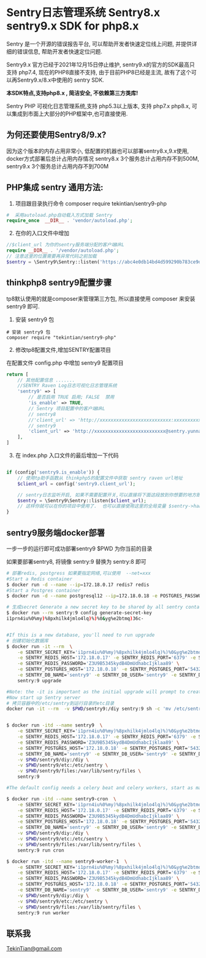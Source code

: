 # Sentry日志管理系统 Sentry8.x sentry9.x SDK for php8.x


Sentry 是一个开源的错误报告平台, 可以帮助开发者快速定位线上问题, 并提供详细的错误信息, 帮助开发者快速定位问题.

Sentry9.x 官方已经于2021年12月15日停止维护, sentry9.x的官方的SDK最高只支持 php7.4, 现在的PHP8直接不支持, 由于目前PHP8已经是主流,  故有了这个可以再Sentry9.x/8.x中使用的 sentry SDK.


**本SDK特点,支持php8.x , 简洁安全, 不依赖第三方类库!**


Sentry  PHP 可视化日志管理系统,支持 php5.3以上版本, 支持 php7.x php8.x, 可以集成到市面上大部分的PHP框架中,也可直接使用.

## 为何还要使用Sentry8/9.x? 
 因为这个版本的内存占用非常小, 低配置的机器也可以部署sentry8.x,9.x使用, docker方式部署后总计占用内存情况
sentry8.x  3个服务总计占用内存不到500M,
sentry9.x  3个服务总计占用内存不到700M


## PHP集成 sentry 通用方法:

1. 项目跟目录执行命令  composer require tekintian/sentry9-php

~~~php
#  采用autoload.php自动载入方式加载 Sentry 
require_once  __DIR__ . 'vendor/autoload.php';

~~~

2. 在你的入口文件中增加

~~~php
//$client_url 为你的sentry服务端分配的客户端URL
require __DIR__ . '/vendor/autoload.php';
// 注意这里的位置需要再异常代码之前加载
$sentry = \Sentry9\Sentry::listen('https://abc4e0db14bd4d599290b783ce9ddebe@sentry.tekin.cn/2');

~~~


## thinkphp8 sentry9配置步骤
tp8默认使用的就是composer来管理第三方包, 所以直接使用 composer 来安装 sentry9 即可.

1. 安装 sentry9 包
~~~shell
# 安装 sentry9 包
composer require "tekintian/sentry9-php"

~~~

2. 修改tp8配置文件,增加SENTRY配置项目

在配置文件 config.php 中增加 sentry9 配置项目

~~~php
return [
	// 其他配置信息 .......
	//SENTRY Raven Log日志可视化日志管理系统
	'sentry9' => [
		// 是否启用 TRUE 启用; FALSE  禁用
		'is_enable' => TRUE,
		// Sentry 项目配置中的客户端URL 
		// sentry8
		//'client_url' => 'http://xxxxxxxxxxxxxxxxxxxxxxxxxx:xxxxxxxxxxxxxxxxxxxxxxxxxx@sentry.yunnan.ws/1',
		// sentry9
		'client_url' => 'http://xxxxxxxxxxxxxxxxxxxxxxxxxx@sentry.yunnan.ws/1',
	],
]
~~~


3. 在 index.php 入口文件的最后增加一下代码

~~~php

if (config('sentry9.is_enable')) {
	// 使用tp助手函数从 thinkphp5的配置文件中获取 sentry raven url地址
	$client_url = config('sentry9.client_url');

	// sentry日志监听开启, 如果不需要配置开关,可以直接将下面这段放到你想要的地方即可.
	$sentry = \Sentry9\Sentry::listen($client_url);
	// 这样你就可以在你的项目中使用了.  也可以直接使用这里的全局变量 $sentry->handleException($exception);   来记录日志. 详情见demo.php  文件.
}

~~~


## sentry9服务端docker部署

一步一步的运行即可成功部署sentry9
$PWD 为你当前的目录

如果要部署sentry8, 将镜像 sentry:9  替换为  sentry:8 即可


~~~sh
# 部署redis, postgress 如果要指定网络,可以使用  --net=xxx
#Start a Redis container
$ docker run -d --name --ip=172.18.0.17 redis7 redis
#Start a Postgres container
$ docker run -d --name postgresql12 --ip=172.18.0.18 -e POSTGRES_PASSWORD=AbzKGihGWsdfdJkTF789 -e POSTGRES_USER=sentry9 postgres

# 生成secret Generate a new secret key to be shared by all sentry containers. This value will then be used as the SENTRY_SECRET_KEY environment variable.
$ docker run --rm sentry:9 config generate-secret-key
i1prn4iu%0%my)%8pxhilk4jmlo4lq)%)%0&yg%e2btmq)36c-


#If this is a new database, you'll need to run upgrade
# 创建初始化数据库  
$ docker run -it --rm  \
	-e SENTRY_SECRET_KEY='i1prn4iu%0%my)%8pxhilk4jmlo4lq)%)%0&yg%e2btmq)36c-' \
	-e SENTRY_REDIS_HOST='172.18.0.17' -e SENTRY_REDIS_PORT='6379' -e SENTRY_REDIS_DB='9' \
	-e SENTRY_REDIS_PASSWORD='Z3U9B5345kydB4DmUdhabcIjklaa89' \
	-e SENTRY_POSTGRES_HOST='172.18.0.18' -e SENTRY_POSTGRES_PORT='5432' \
	-e SENTRY_DB_NAME='sentry9' -e SENTRY_DB_USER='sentry9' -e SENTRY_DB_PASSWORD='AbzKGihGWsdfdJkTF789' \
	sentry:9 upgrade

#Note: the -it is important as the initial upgrade will prompt to create an initial user and will fail without it
#Now start up Sentry server
# 拷贝容器中的/etc/sentry到运行目录的etc目录
docker run -it --rm  -v $PWD/sentry9:/diy sentry:9 sh -c 'mv /etc/sentry /diy/etc'


$ docker run -itd --name sentry9  \
	-e SENTRY_SECRET_KEY='i1prn4iu%0%my)%8pxhilk4jmlo4lq)%)%0&yg%e2btmq)36c-' \
	-e SENTRY_REDIS_HOST='172.18.0.17' -e SENTRY_REDIS_PORT='6379' -e SENTRY_REDIS_DB='9' \
	-e SENTRY_REDIS_PASSWORD='Z3U9B5345kydB4DmUdhabcIjklaa89' \
	-e SENTRY_POSTGRES_HOST='172.18.0.18' -e SENTRY_POSTGRES_PORT='5432' \
	-e SENTRY_DB_NAME='sentry9' -e SENTRY_DB_USER='sentry9' -e SENTRY_DB_PASSWORD='AbzKGihGWsdfdJkTF789' \
	-v $PWD/sentry9/diy:/diy \
	-v $PWD/sentry9/etc:/etc/sentry \
	-v $PWD/sentry9/files:/var/lib/sentry/files \
	sentry:9

#The default config needs a celery beat and celery workers, start as many workers as you need (each with a unique name)

$ docker run -itd --name sentry9-cron  \
	-e SENTRY_SECRET_KEY='i1prn4iu%0%my)%8pxhilk4jmlo4lq)%)%0&yg%e2btmq)36c-' \
	-e SENTRY_REDIS_HOST='172.18.0.17' -e SENTRY_REDIS_PORT='6379' -e SENTRY_REDIS_DB='9' \
	-e SENTRY_REDIS_PASSWORD='Z3U9B5345kydB4DmUdhabcIjklaa89' \
	-e SENTRY_POSTGRES_HOST='172.18.0.18' -e SENTRY_POSTGRES_PORT='5432' \
	-e SENTRY_DB_NAME='sentry9' -e SENTRY_DB_USER='sentry9' -e SENTRY_DB_PASSWORD='AbzKGihGWsdfdJkTF789' \
	-v $PWD/sentry9/diy:/diy \
	-v $PWD/sentry9/etc:/etc/sentry \
	-v $PWD/sentry9/files:/var/lib/sentry/files \
	sentry:9 run cron

$ docker run -itd --name sentry9-worker-1  \
	-e SENTRY_SECRET_KEY='i1prn4iu%0%my)%8pxhilk4jmlo4lq)%)%0&yg%e2btmq)36c-' \
	-e SENTRY_REDIS_HOST='172.18.0.17' -e SENTRY_REDIS_PORT='6379' -e SENTRY_REDIS_DB='9' \
	-e SENTRY_REDIS_PASSWORD='Z3U9B5345kydB4DmUdhabcIjklaa89' \
	-e SENTRY_POSTGRES_HOST='172.18.0.18' -e SENTRY_POSTGRES_PORT='5432' \
	-e SENTRY_DB_NAME='sentry9' -e SENTRY_DB_USER='sentry9' -e SENTRY_DB_PASSWORD='AbzKGihGWsdfdJkTF789' \
	-v $PWD/sentry9/diy:/diy \
	-v $PWD/sentry9/etc:/etc/sentry \
	-v $PWD/sentry9/files:/var/lib/sentry/files \
	sentry:9 run worker


~~~





## 联系我

TekinTian@gmail.com

